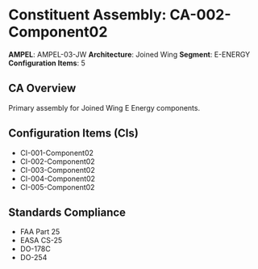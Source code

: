 # Constituent Assembly: CA-002-Component02

**AMPEL**: AMPEL-03-JW
**Architecture**: Joined Wing
**Segment**: E-ENERGY
**Configuration Items**: 5

## CA Overview
Primary assembly for Joined Wing E Energy components.

## Configuration Items (CIs)
- CI-001-Component02
- CI-002-Component02
- CI-003-Component02
- CI-004-Component02
- CI-005-Component02

## Standards Compliance
- FAA Part 25
- EASA CS-25
- DO-178C
- DO-254
